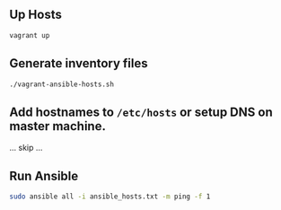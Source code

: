 ## Up Hosts

```bash
vagrant up
```

## Generate inventory files

```bash
./vagrant-ansible-hosts.sh
```
## Add hostnames to `/etc/hosts` or setup DNS on master machine.

... skip ...

## Run Ansible

```bash
sudo ansible all -i ansible_hosts.txt -m ping -f 1
```
